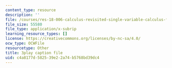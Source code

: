 ```yaml
---
content_type: resource
description: ''
file: /courses/res-18-006-calculus-revisited-single-variable-calculus-fall-2010/c4a8177d582539e22a74b5768bd39dc4_rXOGLlKuvzU.srt
file_size: 55580
file_type: application/x-subrip
learning_resource_types: []
license: https://creativecommons.org/licenses/by-nc-sa/4.0/
ocw_type: OCWFile
resourcetype: Other
title: 3play caption file
uid: c4a8177d-5825-39e2-2a74-b5768bd39dc4
---
```

